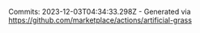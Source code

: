 Commits: 2023-12-03T04:34:33.298Z - Generated via https://github.com/marketplace/actions/artificial-grass
<br>
